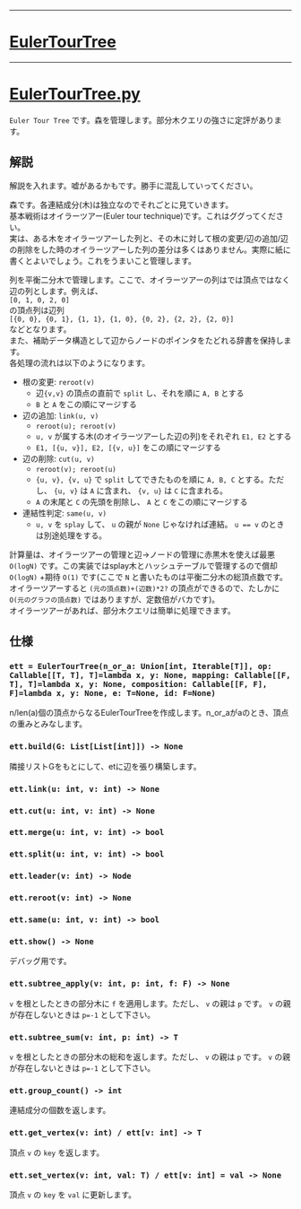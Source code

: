 _____

# [EulerTourTree](https://github.com/titanium-22/Library_py/blob/main/DataStructures/EulerTourTree)

_____

# [EulerTourTree.py](https://github.com/titanium-22/Library_py/blob/main/DataStructures/EulerTourTree/EulerTourTree.py)

`Euler Tour Tree` です。森を管理します。部分木クエリの強さに定評があります。  

## 解説

解説を入れます。嘘があるかもです。勝手に混乱していってください。  

森です。各連結成分(木)は独立なのでそれごとに見ていきます。  
基本戦術はオイラーツアー(Euler tour technique)です。これはググってください。  
実は、ある木をオイラーツアーした列と、その木に対して根の変更/辺の追加/辺の削除をした時のオイラーツアーした列の差分は多くはありません。実際に紙に書くとよいでしょう。これをうまいこと管理します。  

列を平衡二分木で管理します。ここで、オイラーツアーの列はでは頂点ではなく辺の列とします。例えば、  
`[0, 1, 0, 2, 0]`  
の頂点列は辺列  
`[{0, 0}, {0, 1}, {1, 1}, {1, 0}, {0, 2}, {2, 2}, {2, 0}]`  
などとなります。  
また、補助データ構造として辺からノードのポインタをたどれる辞書を保持します。  
各処理の流れは以下のようになります。
- 根の変更: `reroot(v)`
  - 辺`{v,v}` の頂点の直前で `split` し、それを順に `A, B` とする
  - `B` と `A` をこの順にマージする
- 辺の追加: `link(u, v)`
  - `reroot(u); reroot(v)`
  - `u, v` が属する木(のオイラーツアーした辺の列)をそれぞれ `E1, E2` とする
  - `E1, [{u, v}], E2, [{v, u}]` をこの順にマージする
- 辺の削除: `cut(u, v)`
  - `reroot(v); reroot(u)`
  - `{u, v}, {v, u}` で `split` してできたものを順に `A, B, C` とする。ただし、 `{u, v}` は `A` に含まれ、 `{v, u}` は `C` に含まれる。
  - `A` の末尾と `C` の先頭を削除し、 `A` と `C` をこの順にマージする 
- 連結性判定: `same(u, v)`
  - `u, v` を `splay` して、 `u` の親が `None` じゃなければ連結。 `u == v` のときは別途処理をする。

計算量は、オイラーツアーの管理と辺→ノードの管理に赤黒木を使えば最悪 `O(logN)` です。この実装ではsplay木とハッシュテーブルで管理するので償却 `O(logN)` +期待 `O(1)` です(ここで `N` と書いたものは平衡二分木の総頂点数です。オイラーツアーすると `(元の頂点数)+(辺数)*2?` の頂点ができるので、たしかに `O(元のグラフの頂点数)` ではありますが、定数倍がバカです)。  
オイラーツアーがあれば、部分木クエリは簡単に処理できます。

## 仕様

### `ett = EulerTourTree(n_or_a: Union[int, Iterable[T]], op: Callable[[T, T], T]=lambda x, y: None, mapping: Callable[[F, T], T]=lambda x, y: None, composition: Callable[[F, F], F]=lambda x, y: None, e: T=None, id: F=None)`
n/len(a)個の頂点からなるEulerTourTreeを作成します。n_or_aがaのとき、頂点の重みとみなします。

### `ett.build(G: List[List[int]]) -> None`
隣接リストGをもとにして、etに辺を張り構築します。

### `ett.link(u: int, v: int) -> None`

### `ett.cut(u: int, v: int) -> None`

### `ett.merge(u: int, v: int) -> bool`

### `ett.split(u: int, v: int) -> bool`

### `ett.leader(v: int) -> Node`

### `ett.reroot(v: int) -> None`

### `ett.same(u: int, v: int) -> bool`

### `ett.show() -> None`
デバッグ用です。

### `ett.subtree_apply(v: int, p: int, f: F) -> None`
`v` を根としたときの部分木に `f` を適用します。ただし、 `v` の親は `p` です。 `v` の親が存在しないときは `p=-1` として下さい。

### `ett.subtree_sum(v: int, p: int) -> T`
`v` を根としたときの部分木の総和を返します。ただし、 `v` の親は `p` です。 `v` の親が存在しないときは `p=-1` として下さい。

### `ett.group_count() -> int`
連結成分の個数を返します。

### `ett.get_vertex(v: int) / ett[v: int] -> T`
頂点 `v` の `key` を返します。

### `ett.set_vertex(v: int, val: T) / ett[v: int] = val -> None`
頂点 `v` の `key` を `val` に更新します。

